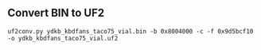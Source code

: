 ## Convert BIN to UF2
```
uf2conv.py ydkb_kbdfans_taco75_vial.bin -b 0x8004000 -c -f 0x9d5bcf10 -o ydkb_kbdfans_taco75_vial.uf2
```